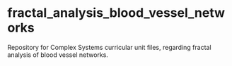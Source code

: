 # fractal_analysis_blood_vessel_networks
Repository for Complex Systems curricular unit files, regarding fractal analysis of blood vessel networks. 
